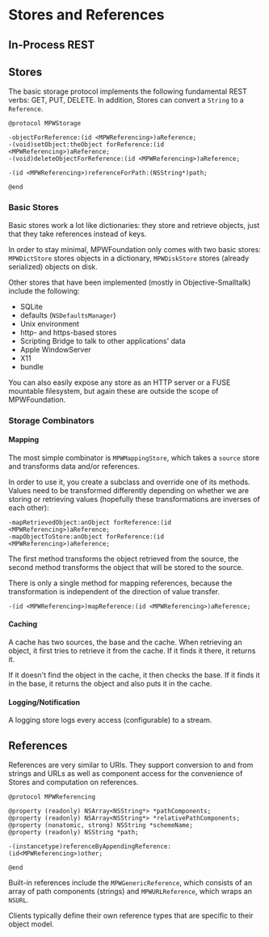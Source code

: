 
Stores and References
=============



In-Process REST
---------------


Stores
------

The basic storage protocol implements the following fundamental REST verbs: GET, PUT, DELETE.  In addition, Stores can convert a `String` to a `Reference`.

```
@protocol MPWStorage

-objectForReference:(id <MPWReferencing>)aReference;
-(void)setObject:theObject forReference:(id <MPWReferencing>)aReference;
-(void)deleteObjectForReference:(id <MPWReferencing>)aReference;

-(id <MPWReferencing>)referenceForPath:(NSString*)path;

@end

```

### Basic Stores

Basic stores work a lot like dictionaries: they store and retrieve objects, just that they take references instead of keys. 

In order to stay minimal, MPWFoundation only comes with two basic stores: `MPWDictStore` stores objects in a dictionary, `MPWDiskStore` stores (already serialized) objects on disk.

Other stores that have been implemented (mostly in Objective-Smalltalk) include the following:

- SQLite
- defaults (`NSDefaultsManager`)
- Unix environment
- http- and https-based stores
- Scripting Bridge to talk to other applications' data
- Apple WindowServer
- X11
- bundle

You can also easily expose any store as an HTTP server or a FUSE mountable filesystem, but again these are outside the scope of MPWFoundation.



### Storage Combinators



#### Mapping

The most simple combinator is `MPWMappingStore`, which takes a `source` store and transforms data and/or references.

In order to use it, you create a subclass and override one of its methods.  Values need to be transformed differently depending on whether we are storing or retrieving values (hopefully these transformations are inverses of each other):

```
-mapRetrievedObject:anObject forReference:(id <MPWReferencing>)aReference;
-mapObjectToStore:anObject forReference:(id <MPWReferencing>)aReference;
```

The first method transforms the object retrieved from the source, the second method transforms the object that will be stored to the source.

There is only a single method for mapping references, because the transformation is independent of the direction of value transfer.

```
-(id <MPWReferencing>)mapReference:(id <MPWReferencing>)aReference;
```

#### Caching

A cache has two sources, the base and the cache.  When retrieving an object, it first tries to retrieve it from the cache.  If it finds it there, it returns it.

If it doesn't find the object in the cache, it then checks the base.  If it finds it in the base, it returns the object and also puts it in the cache.



#### Logging/Notification

A logging store logs every access (configurable) to a stream.




References
----------

References are very similar to URIs.  They support conversion to and from strings and URLs as well as component access for the convenience of Stores and computation on references.

```
@protocol MPWReferencing

@property (readonly) NSArray<NSString*> *pathComponents;
@property (readonly) NSArray<NSString*> *relativePathComponents;
@property (nonatomic, strong) NSString *schemeName;
@property (readonly) NSString *path;

-(instancetype)referenceByAppendingReference:(id<MPWReferencing>)other;

@end
```

Built-in references include the `MPWGenericReference`, which consists of an array of path components (strings) and `MPWURLReference`, which wraps an `NSURL`.

Clients typically define their own reference types that are specific to their object model.

